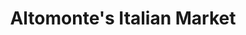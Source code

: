 ---
title: "Altomonte's Italian Market"
url: /doylestown/altomontes-italian-market/
shop: supermarket
---